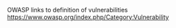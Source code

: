 
OWASP links to definition of vulnerabilities
https://www.owasp.org/index.php/Category:Vulnerability

